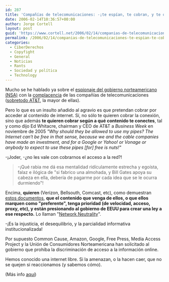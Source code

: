 ```yaml
---
id: 287
title: 'Compañí­as de telecomunicaciones: -¡te espí­an, te cobran, y te quieren discriminar!'
date: 2006-02-14T10:36:57+00:00
author: Jorge Cortell
layout: post
guid: 'https://www.cortell.net/2006/02/14/companias-de-telecomunicaciones-%c2%a1te-espian-te-cobran-y-te-quieren-discriminar/'
permalink: /2006/02/14/companias-de-telecomunicaciones-te-espian-te-cobran-y-te-quieren-discriminar/
categories:
  - CiberDerechos
  - Copyfight
  - General
  - Noticias
  - Rants
  - Sociedad y polí­tica
  - Technology
---
```

Mucho se he hablado ya sobre el [espionaje del gobierno norteamericano (NSA)](https://cryptome.org/nsa-program.htm) con la [complacencia](https://www.redherring.com/Article.aspx?a=15562&hed=AT%26T+Sued+in+U.S.+Spying+Case%A7or=Industries&subsector=SecurityAndDefense) de las compañí­as de telecomunicaciones ([sobretodo AT&T](https://www.nytimes.com/glogin?URI=https://www.nytimes.com/2005/12/24/politics/24spy.html&OQ=_rQ3D1&OP=77bf4af8Q2FQ25Q20dMQ25qL_gQ2BLLbFQ25FppHQ25TFQ25F1Q25Q23L@ebe_gQ25F1gQ23Q24Q22ubl@), la mayor de ellas).

Pero lo que es un insulto añadido al agravio es que pretendan cobrar por acceder al contenido de internet. Sí­, no sólo te quieren cobrar la conexión, sino que además **te quieren cobrar según a qué contenido te conectes**, tal y como dijo Ed Whitacre, chairman y CEO de AT&T a _Business Week_ en noviembre de 2005 _"Why should they be allowed to use my pipes? The Internet can‘t be free in that sense, because we and the cable companies have made an investment, and for a Google or Yahoo! or Vonage or anybody to expect to use these pipes [for] free is nuts!"_
  
-¡Joder, -¿no les vale con cobrarnos el acceso a la red?!

> -¡Qué rabia me dá esa mentalidad ridí­culamente estrecha y egoí­sta, falaz e ilógica de "si fabrico una almohada, y Bill Gates apoya su cabeza en ella, deberí­a de pagarme por cada idea que se le ocurra durmiendo"!

Encima, **quieren** (Verizon, Bellsouth, Comcast, etc), como demuestran [estos documentos](https://www.democraticmedia.org/issues/netneutrality.html), **que el contenido que venga de ellos, o que ellos marquen como "preferente", tenga prioridad (de velocidad, acceso, proxy, etc), y están presionando al gobierno de EEUU para crear una ley a ese respecto.** Lo llaman "[Network Neutrality](https://lxer.com/module/newswire/view/53907/)".

-¡Es la injusticia, el desequilibrio, y la parcialidad informativa institucionalizada!

Por supuesto Common Cause, Amazon, Google, Free Press, Media Access Project y la Unión de Consumidores Norteamericana han solicitado al gobierno que prohiba la discriminación de acceso a la información online.

Hemos conocido una internet libre. Si la amenazan, o la hacen caer, que no se quejen si reaccionamos (y sabemos cómo).

(Más info [aquí­](https://www.thenation.com/doc/20060213/chester))
